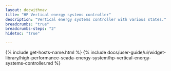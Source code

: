 ```yaml
---
layout: docwithnav
title: "HP Vertical energy systems controller"
description: "Vertical energy systems controller with various states."
breadcrumbs: "true"
breadcrumbs-steps: "2"
hidetoc: "true"

---
```

{% include get-hosts-name.html %}
{% include docs/user-guide/ui/widget-library/high-performance-scada-energy-system/hp-vertical-energy-systems-controller.md %}
